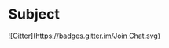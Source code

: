 Subject
=======
[![Gitter](https://badges.gitter.im/Join Chat.svg)](https://gitter.im/daniel-dondiego/Subject?utm_source=badge&utm_medium=badge&utm_campaign=pr-badge&utm_content=badge)
